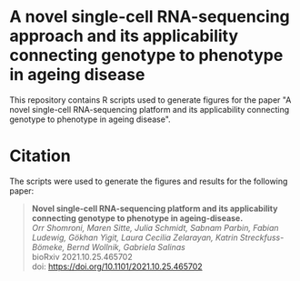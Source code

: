 # A novel single-cell RNA-sequencing approach and its applicability connecting genotype to phenotype in ageing disease
This repository contains R scripts used to generate figures for the paper "A novel single-cell RNA-sequencing platform and its applicability connecting genotype to phenotype in ageing disease".
# Citation
The scripts were used to generate the figures and results for the following paper:
> **Novel single-cell RNA-sequencing platform and its applicability connecting genotype to phenotype in ageing-disease.** <br> _Orr Shomroni, Maren Sitte, Julia Schmidt, Sabnam Parbin, Fabian Ludewig, Gökhan Yigit, Laura Cecilia Zelarayan, Katrin Streckfuss-Bömeke, Bernd Wollnik, Gabriela Salinas_ <br>
> bioRxiv 2021.10.25.465702 <br>
> doi: https://doi.org/10.1101/2021.10.25.465702 <br>
